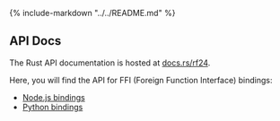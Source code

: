 <!-- markdownlint-disable MD041 -->
{%
    include-markdown  "../../README.md"
%}

## API Docs

The Rust API documentation is hosted at [docs.rs/rf24](https://docs.rs/rf24).

Here, you will find the API for FFI (Foreign Function Interface) bindings:

- [Node.js bindings](node-api/README.md)
- [Python bindings](python-api/README.md)

